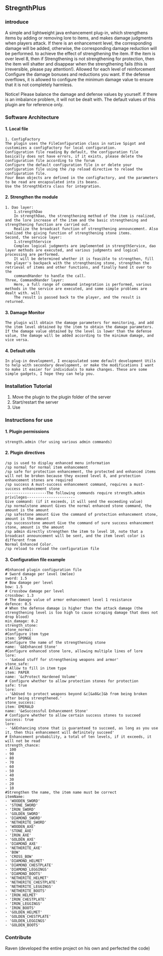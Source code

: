 ## StregnthPlus

### introduce
A simple and lightweight java enhancement plug-in, which strengthens items by adding or removing lore to items, and makes damage judgments when players attack.
If there is an enhancement level, the corresponding damage will be added, otherwise, the corresponding damage reduction will be performed. to achieve the effect of strengthening the item. If the item is over level 8, then if
Strengthening is not strengthening for protection, then the item will shatter and disappear when the strengthening fails (this is irreversible, please pay attention!). Allowed for each level of reinforcement
Configure the damage bonuses and reductions you want. If the defense overflows, it is allowed to configure the minimum damage value to ensure that it is not completely harmless.

Notice! Please balance the damage and defense values by yourself. If there is an imbalance problem, it will not be dealt with. The default values of this plugin are for reference only.

### Software Architecture
#### 1. Local file
    1. ConfigFactory
    The plugin uses the FileConfiguration class in native Spigot and customizes a configFactory for local configuration.
    Configuration file reading By default, the configuration file basically does not have errors, if it exists, please delete the configuration file according to the forum
    Configure the default configuration file in or delete your configuration file using the /sp reload directive to reload the configuration file.
    Four Bean objects are defined in the configFactory, and the parameters to be read are encapsulated into its beans.
    Use the StrengthExtra class for integration.
#### 2. Strengthen the module

    1. Dao layer:
        1.strengthDao
        In strengthDao, the strengthening method of the item is realized, and the lore increase of the item and the basic strengthening and strengthening function are carried out.
        Realize the broadcast function of strengthening announcement. Also realized the giving function of strengthening stone items.
    Second, the service layer:
        1.strengthService
        Complex logical judgments are implemented in strengthService, dao layer methods are executed, and various judgments and logical processing are performed.
        It will be determined whether it is feasible to strengthen, fill the player's backpack with the strengthening stone, strengthen the retrieval of items and other functions, and finally hand it over to the
        commandHander to handle the call.
    Three, CommandHander layer:
        Here, a full range of command integration is performed, various methods in the service are executed, and some simple problems are dealt with. will
        The result is passed back to the player, and the result is returned.
#### 3. Damage Monitor
    The plugin will obtain the damage parameters for monitoring, and add the item level obtained by the item to obtain the damage parameters.
    If the damage value obtained by the level is lower than the defense value, the damage will be added according to the minimum damage, and vice versa.
#### 4. Default utils
    In plug-in development, I encapsulated some default development Utils to help with secondary development, or make the modifications I want
    to make it easier for individuals to make changes. These are some simple gadgets, I hope they can help you.
### Installation Tutorial
1. Move the plugin to the plugin folder of the server
2. Start/restart the server
3. Use

### Instructions for use
#### 1. Plugin permissions
    strength.admin (for using various admin commands)
#### 2. Plugin directives
    /sp is used to display enhanced menu information
    /sp normal for normal item enhancement
    /sp safe for protection enhancement, the protected and enhanced items will not be broken because they exceed level 8, and protection enhancement stones are required
    /sp success A must-success enhancement command, requires a must-success enhancement stone
    -------------------The following commands require strength.admin privileges----------------------
    Give command: (if it exceeds, it will send the exceeding value)
    /sp normalstone amount Gives the normal enhanced stone command, the amount is the amount
    /sp safestone amount Give the command of protection enhancement stone, amount is the amount
    /sp successstone amount Give the command of sure success enhancement stone, amount is the amount
    /sp admin directly strengthen the item to level 10, note that a broadcast announcement will be sent, and the item level color is different from
    Normal Enhanced Color.
    /sp reload to reload the configuration file
#### 3. Configuration file example
    #Enhanced plugin configuration file
    # Sword damage per level (melee)
    sword: 1.5
    # Bow damage per level
    bow: 1.5
    # Crossbow damage per level
    crossbow: 1.3
    # The damage value of armor enhancement level 1 resistance
    defence: 0.5
    # When the defense damage is higher than the attack damage (the strengthening level is too high to cause scraping damage that does not drop blood)
    min_damage: 0.2
    strength_stone:
    stone_normal:
    #Configure item type
    item: SPONGE
    #Configure the name of the strengthening stone
    name: '&bEnhanced Stone'
    #Configure enhanced stone lore, allowing multiple lines of lore
    lore:
    - '&aGood stuff for strengthening weapons and armor'
    stone_safe:
    # Allow to fill in item type
    item: PAPER
    name: '&cProtect Hardened Volume'
    # Configure whether to allow protection stones for protection
    safe: true
    lore:
    - '&bUsed to protect weapons beyond &c[&a8&c]&b from being broken after being strengthened.'
    stone_success:
    item: EMERALD
    name: '&eSuccessful Enhancement Stone'
    # Configure whether to allow certain success stones to succeed
    success: true
    lore:
    - '&6Enhancing stone that is guaranteed to succeed, as long as you use it, then this enhancement will definitely succeed'
    # Enhancement probability, a total of ten levels, if it exceeds, it will not be read
    strength_chance:
    - 100
    - 90
    - 80
    - 70
    - 60
    - 50
    - 40
    - 30
    - 20
    - 10
    #Strengthen the name, the item name must be correct
    itemName:
    - 'WOODEN_SWORD'
    - 'STONE_SWORD'
    - 'IRON_SWORD'
    - 'GOLDEN_SWORD'
    - 'DIAMOND_SWORD'
    - 'NETHERITE_SWORD'
    - 'WOODEN_AXE'
    - 'STONE_AXE'
    - 'IRON_AXE'
    - 'GOLDEN_AXE'
    - 'DIAMOND_AXE'
    - 'NETHERITE_AXE'
    - 'BOW'
    - 'CROSS_BOW'
    - 'DIAMOND_HELMET'
    - 'DIAMOND_CHESTPLATE'
    - 'DIAMOND_LEGGINGS'
    - 'DIAMOND_BOOTS'
    - 'NETHERITE_HELMET'
    - 'NETHERITE_CHESTPLATE'
    - 'NETHERITE_LEGGINGS'
    - 'NETHERITE_BOOTS'
    - 'IRON_HELMET'
    - 'IRON_CHESTPLATE'
    - 'IRON_LEGGINGS'
    - 'IRON_BOOTS'
    - 'GOLDEN_HELMET'
    - 'GOLDEN_CHESTPLATE'
    - 'GOLDEN_LEGGINGS'
    - 'GOLDEN_BOOTS'

### Contribute
Raven (developed the entire project on his own and perfected the code)